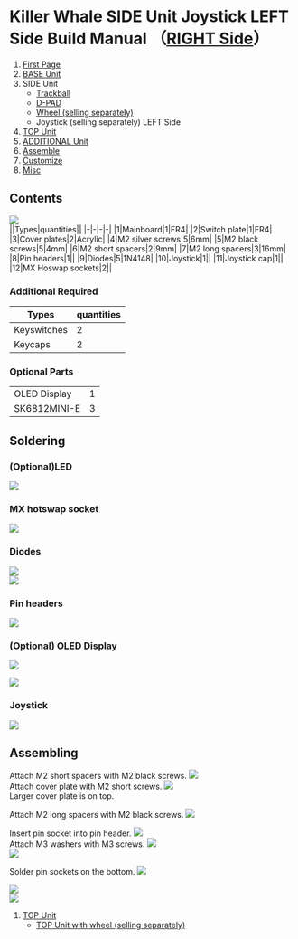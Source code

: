 # Killer Whale SIDE Unit Joystick LEFT Side Build Manual （[RIGHT Side](../rightside/3_SIDE_JOYSTICK.md)）

1. [First Page](../README_EN.md)
2. [BASE Unit](../leftside/2_BASE.md)
3. SIDE Unit
   - [Trackball](../leftside/3_SIDE_TRACKBALL.md)
   - [D-PAD](../leftside/3_SIDE_DPAD.md)
   - [Wheel (selling separately)](../leftside/3_SIDE_WHEEL.md)
   - Joystick (selling separately) LEFT Side
4.  [TOP Unit](../leftside/4_TOP.md)
5. [ADDITIONAL Unit](../leftside/5_ADD.md)
6. [Assemble](../leftside/6_ASSEMBLE.md)
7. [Customize](../leftside/7_CUSTOM.md)
8. [Misc](../leftside/8_MISC.md)
   
## Contents
![](../img/joystick/IMG_5459.jpg)    
||Types|quantities||
|-|-|-|-|
|1|Mainboard|1|FR4|
|2|Switch plate|1|FR4|
|3|Cover plates|2|Acrylic|
|4|M2 silver screws|5|6mm|
|5|M2 black screws|5|4mm|
|6|M2 short spacers|2|9mm|
|7|M2 long spacers|3|16mm|
|8|Pin headers|1||
|9|Diodes|5|1N4148|
|10|Joystick|1||
|11|Joystick cap|1||
|12|MX Hoswap sockets|2||


### Additional Required
|Types|quantities|
|-|-|
|Keyswitches|2|
|Keycaps|2|


### Optional Parts
<table>
    <tr>
      <td>OLED Display</a></td> 
      <td>1</td>
    </tr>
    <tr>
      <td>SK6812MINI-E</td>
      <td>3</td>
    </tr>
 </table>

## Soldering
### (Optional)LED 
![](../img/joystick/IMG_5469.jpg)  
### MX hotswap socket
![](../img/joystick/IMG_5472.jpg)  
### Diodes
![](../img/joystick/IMG_5478.jpg)  
![](../img/joystick/IMG_5482.jpg)  


### Pin headers
![](../img/joystick/IMG_5493.jpg)  

### (Optional) OLED Display
![](../img/joystick/IMG_5505.jpg)  

![](../img/trackball/IMG_5116.jpg)  
### Joystick 
![](../img/joystick/IMG_5508.jpg)  



## Assembling
Attach M2 short spacers with M2 black screws. 
![](../img/joystick/IMG_5550.jpg)  
Attach cover plate with M2 short screws.
![](../img/joystick/IMG_5553.jpg)  
Larger cover plate is on top.

Attach M2 long spacers with M2 black screws.
![](../img/joystick/IMG_5556.jpg)  
  
Insert pin socket into pin header.
![](../img/joystick/IMG_5559.jpg)  
Attach M3 washers with M3 screws. 
![](../img/trackball/IMG_5169.jpg)    
![](../img/joystick/IMG_5563.jpg)  

Solder pin sockets on the bottom.
![](../img/trackball/IMG_5184.jpg)  

![](../img/joystick/IMG_5567.jpg)  
![](../img/joystick/IMG_5574.jpg)  

1. [TOP Unit](../leftside/4_TOP.md)
   - [TOP Unit with wheel (selling separately)](../leftside/4_TOP_WHEEL.md)



